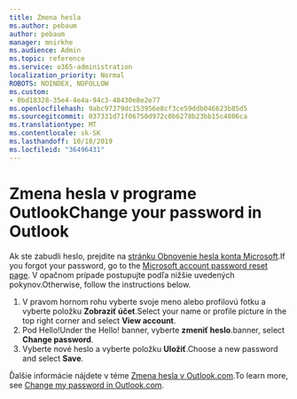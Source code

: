 ```yaml
---
title: Zmena hesla
ms.author: pebaum
author: pebaum
manager: mnirkhe
ms.audience: Admin
ms.topic: reference
ms.service: o365-administration
localization_priority: Normal
ROBOTS: NOINDEX, NOFOLLOW
ms.custom:
- 0bd18328-35e4-4e4a-94c3-48430e8e2e77
ms.openlocfilehash: 9abc97379dc153956e8cf3ce59ddb046623b85d5
ms.sourcegitcommit: 037331d71f06750d972c0b6278b23bb15c4806ca
ms.translationtype: MT
ms.contentlocale: sk-SK
ms.lasthandoff: 10/18/2019
ms.locfileid: "36496431"
---
```

# <a name="change-your-password-in-outlook"></a><span data-ttu-id="73042-102">Zmena hesla v programe Outlook</span><span class="sxs-lookup"><span data-stu-id="73042-102">Change your password in Outlook</span></span>

<span data-ttu-id="73042-103">Ak ste zabudli heslo, prejdite na [stránku Obnovenie hesla konta Microsoft](https://go.microsoft.com/fwlink/p/?linkid=841909).</span><span class="sxs-lookup"><span data-stu-id="73042-103">If you forgot your password, go to the [Microsoft account password reset page](https://go.microsoft.com/fwlink/p/?linkid=841909).</span></span> <span data-ttu-id="73042-104">V opačnom prípade postupujte podľa nižšie uvedených pokynov.</span><span class="sxs-lookup"><span data-stu-id="73042-104">Otherwise, follow the instructions below.</span></span>
  
1. <span data-ttu-id="73042-105">V pravom hornom rohu vyberte svoje meno alebo profilovú fotku a vyberte položku **Zobraziť účet**.</span><span class="sxs-lookup"><span data-stu-id="73042-105">Select your name or profile picture in the top right corner and select **View account**.</span></span>
2. <span data-ttu-id="73042-106">Pod Hello!</span><span class="sxs-lookup"><span data-stu-id="73042-106">Under the Hello!</span></span> <span data-ttu-id="73042-107">banner, vyberte **zmeniť heslo**.</span><span class="sxs-lookup"><span data-stu-id="73042-107">banner, select **Change password**.</span></span>
3. <span data-ttu-id="73042-108">Vyberte nové heslo a vyberte položku **Uložiť**.</span><span class="sxs-lookup"><span data-stu-id="73042-108">Choose a new password and select **Save**.</span></span>

<span data-ttu-id="73042-109">Ďalšie informácie nájdete v téme [Zmena hesla v Outlook.com](https://support.office.com/article/2138d690-811c-4545-b2f3-e4dbe80c9735.aspx).</span><span class="sxs-lookup"><span data-stu-id="73042-109">To learn more, see [Change my password in Outlook.com](https://support.office.com/article/2138d690-811c-4545-b2f3-e4dbe80c9735.aspx).</span></span>